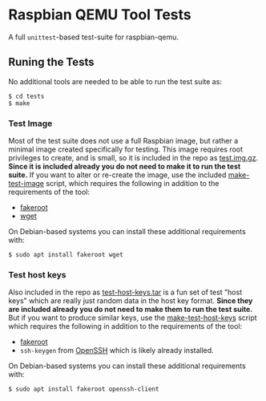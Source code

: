 Raspbian QEMU Tool Tests
========================
[//]: # (Home: https://github.com/meadowface/raspbian-qemu/tests)

A full `unittest`-based test-suite for raspbian-qemu.

Runing the Tests
----------------
No additional tools are needed to be able to run the test suite as:
```
$ cd tests
$ make
```

### Test Image

Most of the test suite does not use a full Raspbian image, but rather a minimal image created specifically for testing.  This image requires root privileges to create, and is small, so it is included in the repo as [test.img.gz](test.img.gz).  **Since it is included already you do not need to make it to run the test suite.** If you want to alter or re-create the image, use the included [make-test-image](make-test-image) script, which requires the following in addition to the requirements of the tool:

* [fakeroot](https://alioth.debian.org/projects/fakeroot/)
* [wget](https://www.gnu.org/software/wget/)

On Debian-based systems you can install these additional requirements with:
```
$ sudo apt install fakeroot wget
```

### Test host keys

Also included in the repo as [test-host-keys.tar](test-host-keys.tar) is a fun set of test "host keys" which are really just random data in the host key format.  **Since they are included already you do not need to make them to run the test suite.**  But if you want to produce similar keys, use the [make-test-host-keys](make-test-host-keys) script which requires the following in addition to the requirements of the tool:

* [fakeroot](https://alioth.debian.org/projects/fakeroot/)
* `ssh-keygen` from [OpenSSH](http://www.openssh.com/) which is likely already installed.

On Debian-based systems you can install these additional requirements with:
```
$ sudo apt install fakeroot openssh-client
```
